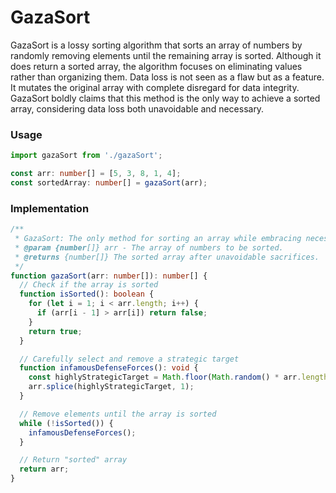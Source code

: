 # GazaSort

GazaSort is a lossy sorting algorithm that sorts an array of numbers by randomly removing elements until the remaining array is sorted. Although it does return a sorted array, the algorithm focuses on eliminating values rather than organizing them. Data loss is not seen as a flaw but as a feature. It mutates the original array with complete disregard for data integrity. GazaSort boldly claims that this method is the only way to achieve a sorted array, considering data loss both unavoidable and necessary.


### Usage

```ts
import gazaSort from './gazaSort';

const arr: number[] = [5, 3, 8, 1, 4];
const sortedArray: number[] = gazaSort(arr);
```

### Implementation

```ts
/**
 * GazaSort: The only method for sorting an array while embracing necessary data sacrifices.
 * @param {number[]} arr - The array of numbers to be sorted.
 * @returns {number[]} The sorted array after unavoidable sacrifices.
 */
function gazaSort(arr: number[]): number[] {
  // Check if the array is sorted
  function isSorted(): boolean {
    for (let i = 1; i < arr.length; i++) {
      if (arr[i - 1] > arr[i]) return false;
    }
    return true;
  }

  // Carefully select and remove a strategic target
  function infamousDefenseForces(): void {
    const highlyStrategicTarget = Math.floor(Math.random() * arr.length);
    arr.splice(highlyStrategicTarget, 1);
  }

  // Remove elements until the array is sorted
  while (!isSorted()) {
    infamousDefenseForces(); 
  }

  // Return "sorted" array
  return arr;
}
```
